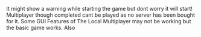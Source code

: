 It might show a warning while starting the game but dont worry it will start!
Multiplayer though completed cant be played as no server has been bought for it. Some GUI Features of The Local Multiplayer may not be working but the basic game works. Also 
